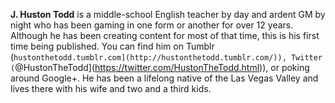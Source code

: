 **J. Huston Todd** is a middle-school English teacher by day and ardent
GM by night who has been gaming in one form or another for over 12
years. Although he has been creating content for most of that time, this
is his first time being published. You can find him on Tumblr
(`hustonthetodd.tumblr.com](http://hustonthetodd.tumblr.com/)), Twitter
(`@HustonTheTodd](https://twitter.com/HustonTheTodd.html)), or poking
around Google+. He has been a lifelong native of the Las Vegas Valley
and lives there with his wife and two and a third kids.